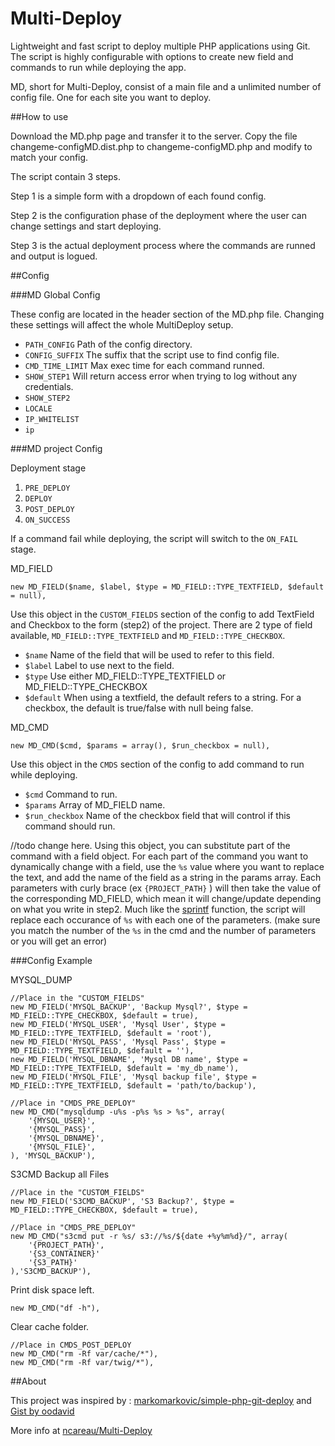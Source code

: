 Multi-Deploy
===

Lightweight and fast script to deploy multiple PHP applications using Git. 
The script is highly configurable with options to create new field and commands to run while deploying the app.

MD, short for Multi-Deploy, consist of a main file and a unlimited number of config file. One for each site you want to deploy.

##How to use

Download the MD.php page and transfer it to the server. Copy the file changeme-configMD.dist.php to changeme-configMD.php and modify to match your config.

The script contain 3 steps.

Step 1 is a simple form with a dropdown of each found config.

Step 2 is the configuration phase of the deployment where the user can change settings and start deploying.

Step 3 is the actual deployment process where the commands are runned and output is logued.

##Config

###MD Global Config

These config are located in the header section of the MD.php file. Changing these settings will affect the whole MultiDeploy setup.

* `PATH_CONFIG` Path of the config directory. 
* `CONFIG_SUFFIX` The suffix that the script use to find config file.
* `CMD_TIME_LIMIT` Max exec time for each command runned.
* `SHOW_STEP1` Will return access error when trying to log without any credentials. 
* `SHOW_STEP2`
* `LOCALE`
* `IP_WHITELIST`
* `ip`

###MD project Config

Deployment stage

1. `PRE_DEPLOY`
2. `DEPLOY`
3. `POST_DEPLOY`
4. `ON_SUCCESS`

If a command fail while deploying, the script will switch to the `ON_FAIL` stage.

MD_FIELD

`new MD_FIELD($name, $label, $type = MD_FIELD::TYPE_TEXTFIELD, $default  = null),`

Use this object in the `CUSTOM_FIELDS` section of the config to add TextField and Checkbox to the form (step2) of the project. There are 2 type of field available, `MD_FIELD::TYPE_TEXTFIELD` and `MD_FIELD::TYPE_CHECKBOX`. 

* `$name` Name of the field that will be used to refer to this field.
* `$label` Label to use next to the field.
* `$type` Use either MD_FIELD::TYPE_TEXTFIELD or MD_FIELD::TYPE_CHECKBOX
* `$default` When using a textfield, the default refers to a string. For a checkbox, the default is true/false with null being false.

MD_CMD

`new MD_CMD($cmd, $params = array(), $run_checkbox = null),`

Use this object in the `CMDS` section of the config to add command to run while deploying. 

* `$cmd` Command to run.
* `$params` Array of MD_FIELD name.
* `$run_checkbox` Name of the checkbox field that will control if this command should run.

//todo change here.
Using this object, you can substitute part of the command with a field object. For each part of the command you want to dynamically change with a field, use the `%s` value where you want to replace the text, and add the name of the field as a string in the params array. Each parameters with curly brace (ex `{PROJECT_PATH}` ) will then take the value of the corresponding MD_FIELD, which mean it will change/update depending on what you write in step2. 
Much like the [sprintf](http://php.net/manual/en/function.sprintf.php) function, the script will replace each occurance of `%s` with each one of the parameters. (make sure you match the number of the `%s` in the cmd and the number of parameters or you will get an error) 


###Config Example


MYSQL_DUMP

    //Place in the "CUSTOM_FIELDS"
    new MD_FIELD('MYSQL_BACKUP', 'Backup Mysql?', $type = MD_FIELD::TYPE_CHECKBOX, $default = true),
    new MD_FIELD('MYSQL_USER', 'Mysql User', $type = MD_FIELD::TYPE_TEXTFIELD, $default = 'root'),
    new MD_FIELD('MYSQL_PASS', 'Mysql Pass', $type = MD_FIELD::TYPE_TEXTFIELD, $default = ''),
    new MD_FIELD('MYSQL_DBNAME', 'Mysql DB name', $type = MD_FIELD::TYPE_TEXTFIELD, $default = 'my_db_name'),
    new MD_FIELD('MYSQL_FILE', 'Mysql backup file', $type = MD_FIELD::TYPE_TEXTFIELD, $default = 'path/to/backup'),

    //Place in "CMDS_PRE_DEPLOY"
    new MD_CMD("mysqldump -u%s -p%s %s > %s", array(
        '{MYSQL_USER}',
        '{MYSQL_PASS}',
        '{MYSQL_DBNAME}',
        '{MYSQL_FILE}',
    ), 'MYSQL_BACKUP'),


S3CMD Backup all Files

    //Place in the "CUSTOM_FIELDS"
    new MD_FIELD('S3CMD_BACKUP', 'S3 Backup?', $type = MD_FIELD::TYPE_CHECKBOX, $default = true),
    
    //Place in "CMDS_PRE_DEPLOY"
    new MD_CMD("s3cmd put -r %s/ s3://%s/${date +%y%m%d}/", array(
        '{PROJECT_PATH}',
        '{S3_CONTAINER}'
        '{S3_PATH}'
    ),'S3CMD_BACKUP'),
    
    
Print disk space left.

    new MD_CMD("df -h"),
    
Clear cache folder.

    //Place in CMDS_POST_DEPLOY
    new MD_CMD("rm -Rf var/cache/*"),
    new MD_CMD("rm -Rf var/twig/*"),
    

##About

This project was inspired by : [markomarkovic/simple-php-git-deploy](https://github.com/markomarkovic/simple-php-git-deploy) and [Gist by oodavid](https://gist.github.com/oodavid/1809044)

More info at [ncareau/Multi-Deploy](https://github.com/ncareau/Multi-Deploy)
